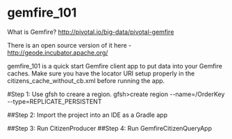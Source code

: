 # gemfire_101

What is Gemfire?
http://pivotal.io/big-data/pivotal-gemfire

There is an open source version of it here - http://geode.incubator.apache.org/

gemfire_101 is a quick start Gemfire client app to put data into your Gemfire caches. Make sure you have the locator URI setup properly in the citizens_cache_without_cb.xml before running the app.

#Step 1: Use gfsh to creare a region.
	gfsh>create region --name=/OrderKey --type=REPLICATE_PERSISTENT
	
##Step 2: Import the project into an IDE as a Gradle app

##Step 3: Run CitizenProducer
##Step 4: Run GemfireCitizenQueryApp



